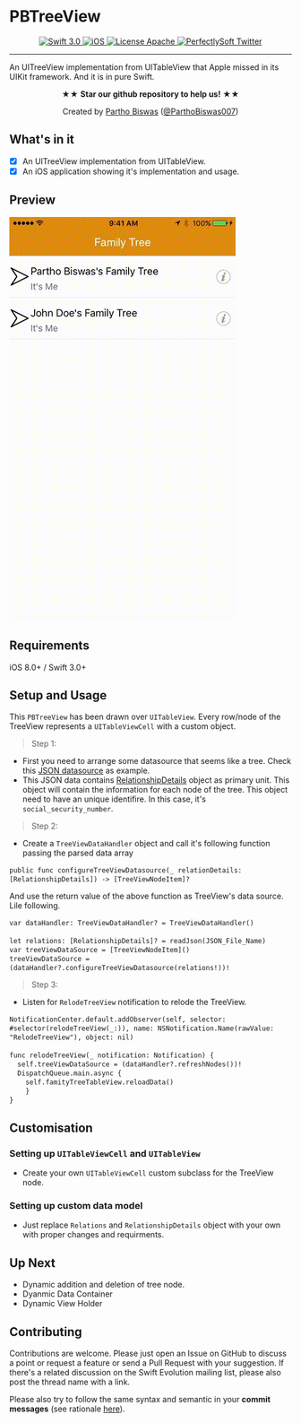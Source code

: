 # PBTreeView

<p align="center">
<a href="https://developer.apple.com/swift/" target="_blank">
<img src="https://img.shields.io/badge/Swift-3.0-orange.svg?style=flat" alt="Swift 3.0">
</a>
<a href="https://developer.apple.com/swift/" target="_blank">
<img src="https://img.shields.io/badge/Platforms-OS%20X%20%7C%20Linux%20-lightgray.svg?style=flat" alt="iOS">
</a>
<a href="http://perfect.org/licensing.html" target="_blank">
<img src="https://img.shields.io/badge/License-Apache-lightgrey.svg?style=flat" alt="License Apache">
</a>
<a href="http://twitter.com/ParthoBiswas007" target="_blank">
<img src="https://img.shields.io/badge/Twitter-@ParthoBiswas007-blue.svg?style=flat" alt="PerfectlySoft Twitter">
</a>
</p>

----------

An UITreeView implementation from UITableView that Apple missed in its UIKit framework. And it is in pure Swift.

<p align="center" >★★ <b>Star our github repository to help us!</b> ★★</p>
<p align="center" >Created by <a href="http://parthobiswas.com/">Partho Biswas</a> (<a href="http://www.twitter.com/ParthoBiswas007">@ParthoBiswas007</a>)</p>

## What's in it

- [x] An UITreeView implementation from UITableView.
- [x] An iOS application showing it's implementation and usage.

## Preview
![preview](/Preview.gif?raw=true)  

## Requirements

iOS 8.0+ / Swift 3.0+

## Setup and Usage
This `PBTreeView` has been drawn over `UITableView`. Every row/node of the TreeView represents a `UITableViewCell` with a custom object.


> Step 1:
* First you need to arrange some datasource that seems like a tree. Check this [JSON datasource](https://github.com/partho-maple/PBTreeView/blob/master/PBTreeVIew/PBTreeVIew/Supporting%20FIles/getRelation.json) as example. 
* This JSON data contains [RelationshipDetails](https://github.com/partho-maple/PBTreeView/blob/master/PBTreeVIew/PBTreeVIew/Classes/Model/JSON/RelationshipDetails.swift) object as primary unit. This object will contain the information for each node of the tree. This object need to have an unique identifire. In this case, it's `social_security_number`.

> Step 2:
* Create a `TreeViewDataHandler` object and call it's following function passing the parsed data array
```
public func configureTreeViewDatasource(_ relationDetails: [RelationshipDetails]) -> [TreeViewNodeItem]?
```
And use the return value of the above function as TreeView's data source. Lile following.
```
var dataHandler: TreeViewDataHandler? = TreeViewDataHandler()
    
let relations: [RelationshipDetails]? = readJson(JSON_File_Name)
var treeViewDataSource = [TreeViewNodeItem]()
treeViewDataSource = (dataHandler?.configureTreeViewDatasource(relations!))!
```

> Step 3:
* Listen for `RelodeTreeView` notification to relode the TreeView.
```
NotificationCenter.default.addObserver(self, selector: #selector(relodeTreeView(_:)), name: NSNotification.Name(rawValue: "RelodeTreeView"), object: nil)

func relodeTreeView(_ notification: Notification) {
  self.treeViewDataSource = (dataHandler?.refreshNodes())!
  DispatchQueue.main.async {
    self.famityTreeTableView.reloadData()
    }
}
```

## Customisation

### Setting up `UITableViewCell` and `UITableView`
* Create your own `UITableViewCell` custom subclass for the TreeView node.

### Setting up custom data model
* Just replace `Relations` and `RelationshipDetails` object with your own with proper changes and requirments.

## Up Next
* Dynamic addition and deletion of tree node.
* Dyanmic Data Container
* Dynamic View Holder

## Contributing

Contributions are welcome. Please just open an Issue on GitHub to discuss a point or request a feature or send a Pull Request with your suggestion. If there's a related discussion on the Swift Evolution mailing list, please also post the thread name with a link.

Please also try to follow the same syntax and semantic in your **commit messages** (see rationale [here](http://chris.beams.io/posts/git-commit/)).
